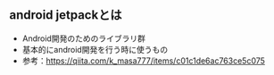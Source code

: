 ## android jetpackとは
- Android開発のためのライブラリ群
- 基本的にandroid開発を行う時に使うもの
- 参考：https://qiita.com/k_masa777/items/c01c1de6ac763ce5c075
